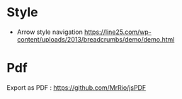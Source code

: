 
# Style

 - Arrow style navigation
    https://line25.com/wp-content/uploads/2013/breadcrumbs/demo/demo.html

# Pdf

Export as PDF : https://github.com/MrRio/jsPDF